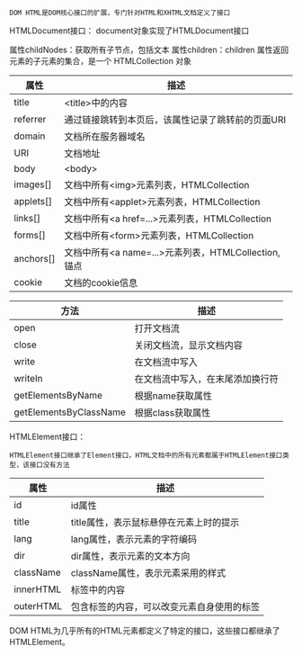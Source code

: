 	DOM HTML是DOM核心接口的扩展，专门针对HTML和XHTML文档定义了接口

HTMLDocument接口：
document对象实现了HTMLDocument接口

属性childNodes：获取所有子节点，包括文本
属性children：children 属性返回元素的子元素的集合，是一个 HTMLCollection 对象

| 属性        | 描述                                       |
| --------- | ---------------------------------------- |
| title     | \<title>中的内容                             |
| referrer  | 通过链接跳转到本页后，该属性记录了跳转前的页面URI               |
| domain    | 文档所在服务器域名                                |
| URI       | 文档地址                                     |
| body      | \<body>                                  |
| images[]  | 文档中所有\<img>元素列表，HTMLCollection           |
| applets[] | 文档中所有\<applet>元素列表，HTMLCollection        |
| links[]   | 文档中所有\<a href=...>元素列表，HTMLCollection    |
| forms[]   | 文档中所有\<form>元素列表，HTMLCollection          |
| anchors[] | 文档中所有\<a name=...>元素列表，HTMLCollection,锚点 |
| cookie    | 文档的cookie信息                              |

| 方法                     | 描述               |
| ---------------------- | ---------------- |
| open                   | 打开文档流            |
| close                  | 关闭文档流，显示文档内容     |
| write                  | 在文档流中写入          |
| writeIn                | 在文档流中写入，在末尾添加换行符 |
| getElementsByName      | 根据name获取属性       |
| getElementsByClassName | 根据class获取属性      |

HTMLElement接口：

	HTMLElement接口继承了Element接口，HTML文档中的所有元素都属于HTMLElement接口类型，该接口没有方法


| 属性        | 描述                     |
| --------- | ---------------------- |
| id        | id属性                   |
| title     | title属性，表示鼠标悬停在元素上时的提示 |
| lang      | lang属性，表示元素的字符编码       |
| dir       | dir属性，表示元素的文本方向        |
| className | className属性，表示元素采用的样式  |
| innerHTML | 标签中的内容                 |
| outerHTML | 包含标签的内容，可以改变元素自身使用的标签  |
DOM HTML为几乎所有的HTML元素都定义了特定的接口，这些接口都继承了HTMLElement。